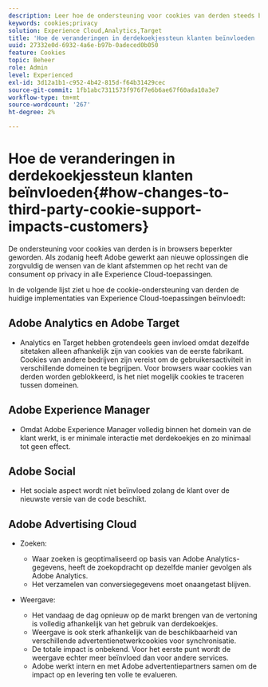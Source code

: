 ```yaml
---
description: Leer hoe de ondersteuning voor cookies van derden steeds beperkter is geworden in browsers.
keywords: cookies;privacy
solution: Experience Cloud,Analytics,Target
title: 'Hoe de veranderingen in derdekoekjessteun klanten beïnvloeden '
uuid: 27332e0d-6932-4a6e-b97b-0adeced0b050
feature: Cookies
topic: Beheer
role: Admin
level: Experienced
exl-id: 3d12a1b1-c952-4b42-815d-f64b31429cec
source-git-commit: 1fb1abc7311573f976f7e6b6ae67f60ada10a3e7
workflow-type: tm+mt
source-wordcount: '267'
ht-degree: 2%

---
```


# Hoe de veranderingen in derdekoekjessteun klanten beïnvloeden{#how-changes-to-third-party-cookie-support-impacts-customers}

De ondersteuning voor cookies van derden is in browsers beperkter geworden. Als zodanig heeft Adobe gewerkt aan nieuwe oplossingen die zorgvuldig de wensen van de klant afstemmen op het recht van de consument op privacy in alle Experience Cloud-toepassingen.

In de volgende lijst ziet u hoe de cookie-ondersteuning van derden de huidige implementaties van Experience Cloud-toepassingen beïnvloedt:

## Adobe Analytics en Adobe Target

* Analytics en Target hebben grotendeels geen invloed omdat dezelfde sitetaken alleen afhankelijk zijn van cookies van de eerste fabrikant. Cookies van andere bedrijven zijn vereist om de gebruikersactiviteit in verschillende domeinen te begrijpen. Voor browsers waar cookies van derden worden geblokkeerd, is het niet mogelijk cookies te traceren tussen domeinen.

## Adobe Experience Manager

* Omdat Adobe Experience Manager volledig binnen het domein van de klant werkt, is er minimale interactie met derdekoekjes en zo minimaal tot geen effect.

## Adobe Social

* Het sociale aspect wordt niet beïnvloed zolang de klant over de nieuwste versie van de code beschikt.

## Adobe Advertising Cloud

* Zoeken:

   * Waar zoeken is geoptimaliseerd op basis van Adobe Analytics-gegevens, heeft de zoekopdracht op dezelfde manier gevolgen als Adobe Analytics.
   * Het verzamelen van conversiegegevens moet onaangetast blijven.

* Weergave:

   * Het vandaag de dag opnieuw op de markt brengen van de vertoning is volledig afhankelijk van het gebruik van derdekoekjes.
   * Weergave is ook sterk afhankelijk van de beschikbaarheid van verschillende advertentienetwerkcookies voor synchronisatie.
   * De totale impact is onbekend. Voor het eerste punt wordt de weergave echter meer beïnvloed dan voor andere services.
   * Adobe werkt intern en met Adobe advertentiepartners samen om de impact op en levering ten volle te evalueren.
